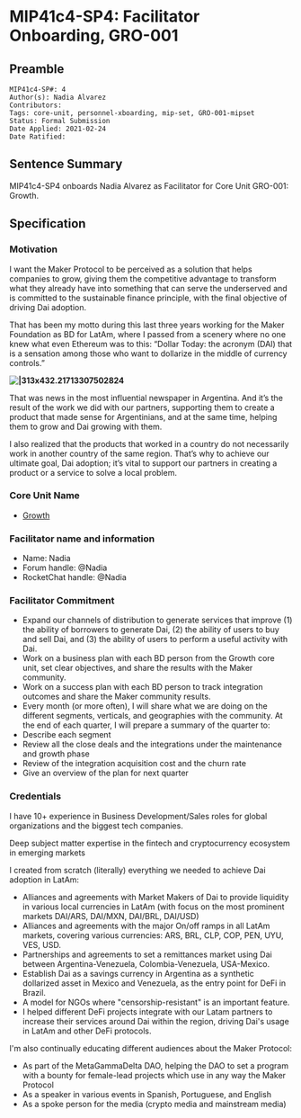 # MIP41c4-SP4: Facilitator Onboarding, GRO-001

## Preamble

```
MIP41c4-SP#: 4
Author(s): Nadia Alvarez
Contributors:
Tags: core-unit, personnel-xboarding, mip-set, GRO-001-mipset
Status: Formal Submission
Date Applied: 2021-02-24
Date Ratified:
```

## Sentence Summary

MIP41c4-SP4 onboards Nadia Alvarez as Facilitator for Core Unit GRO-001: Growth.

## Specification

### Motivation

I want the Maker Protocol to be perceived as a solution that helps companies to grow, giving them the competitive advantage to transform what they already have into something that can serve the underserved and is committed to the sustainable finance principle, with the final objective of driving Dai adoption.

That has been my motto during this last three years working for the Maker Foundation as BD for LatAm, where I passed from a scenery where no one knew what even Ethereum was to this: “Dollar Today: the acronym (DAI) that is a sensation among those who want to dollarize in the middle of currency controls.”

**![|313x432.21713307502824](upload://GYMy7XXa852hZvEvxCjQNn9f8R.jpeg)**

That was news in the most influential newspaper in Argentina. And it’s the result of the work we did with our partners, supporting them to create a product that made sense for Argentinians, and at the same time, helping them to grow and Dai growing with them.

I also realized that the products that worked in a country do not necessarily work in another country of the same region. That’s why to achieve our ultimate goal, Dai adoption; it’s vital to support our partners in creating a product or a service to solve a local problem.

### Core Unit Name

* [Growth](https://forum.makerdao.com/t/mip39c2-sp4-growth-core-unit-gro-001/6715)

### Facilitator name and information

* Name: Nadia
* Forum handle: @Nadia
* RocketChat handle: @Nadia

### Facilitator Commitment

* Expand our channels of distribution to generate services that improve (1) the ability of borrowers to generate Dai, (2) the ability of users to buy and sell Dai, and (3) the ability of users to perform a useful activity with Dai.
* Work on a business plan with each BD person from the Growth core unit, set clear objectives, and share the results with the Maker community.
* Work on a success plan with each BD person to track integration outcomes and share the Maker community results.
* Every month (or more often), I will share what we are doing on the different segments, verticals, and geographies with the community. At the end of each quarter, I will prepare a summary of the quarter to:
* Describe each segment
* Review all the close deals and the integrations under the maintenance and growth phase
* Review of the integration acquisition cost and the churn rate
* Give an overview of the plan for next quarter

### Credentials

I have 10+ experience in Business Development/Sales roles for global organizations and the biggest tech companies.

Deep subject matter expertise in the fintech and cryptocurrency ecosystem in emerging markets

I created from scratch (literally) everything we needed to achieve Dai adoption in LatAm:

* Alliances and agreements with Market Makers of Dai to provide liquidity in various local currencies in LatAm (with focus on the most prominent markets DAI/ARS, DAI/MXN, DAI/BRL, DAI/USD)
* Alliances and agreements with the major On/off ramps in all LatAm markets, covering various currencies: ARS, BRL, CLP, COP, PEN, UYU, VES, USD.
* Partnerships and agreements to set a remittances market using Dai between Argentina-Venezuela, Colombia-Venezuela, USA-Mexico.
* Establish Dai as a savings currency in Argentina as a synthetic dollarized asset in Mexico and Venezuela, as the entry point for DeFi in Brazil.
* A model for NGOs where "censorship-resistant" is an important feature.
* I helped different DeFi projects integrate with our Latam partners to increase their services around Dai within the region, driving Dai's usage in LatAm and other DeFi protocols.

I'm also continually educating different audiences about the Maker Protocol:

* As part of the MetaGammaDelta DAO, helping the DAO to set a program with a bounty for female-lead projects which use in any way the Maker Protocol
* As a speaker in various events in Spanish, Portuguese, and English
* As a spoke person for the media (crypto media and mainstream media)
